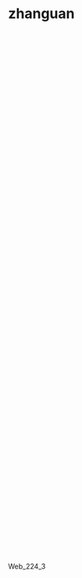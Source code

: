 # zhanguan
<!DOCTYPE html>
<html lang="en-us">
  <head>
    <meta charset="utf-8">
    <meta http-equiv="Content-Type" content="text/html; charset=utf-8">
    <title>Unity WebGL Player | Web_224_3</title>
    <link rel="shortcut icon" href="TemplateData/favicon.ico">
    <link rel="stylesheet" href="TemplateData/style.css">
    <script src="TemplateData/UnityProgress.js"></script>  
    <script src="Build/UnityLoader.js"></script>
    <script>
      var gameInstance = UnityLoader.instantiate("gameContainer", "Build/Web_zhanguan.json", {onProgress: UnityProgress});
    </script>
  </head>
  <body>
    <div class="webgl-content">
      <div id="gameContainer" style="width: 1920px; height: 1080px"></div>
      <div class="footer">
        <div class="webgl-logo"></div>
        <div class="fullscreen" onclick="gameInstance.SetFullscreen(1)"></div>
        <div class="title">Web_224_3</div>
      </div>
    </div>
  </body>
</html> 
